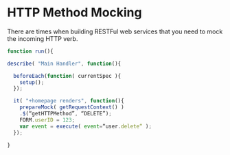 # HTTP Method Mocking

There are times when building RESTFul web services that you need to mock the incoming HTTP verb.

```js
function run(){

describe( "Main Handler", function(){

  beforeEach(function( currentSpec ){
    setup();
  });

  it( "+homepage renders", function(){
    prepareMock( getRequestContext() )
	.$(“getHTTPMethod”, “DELETE”);
    FORM.userID = 123;
    var event = execute( event=“user.delete“ );
  });	

}
```